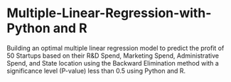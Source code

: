 # Multiple-Linear-Regression-with-Python and R
Building an optimal multiple linear regression model to predict the profit of 50 Startups based on their R&D Spend, Marketing Spend, Administrative Spend, and State location using the Backward Elimination method with a significance level (P-value) less than 0.5 using Python and R. 
